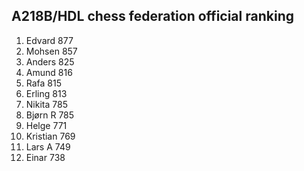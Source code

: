 A218B/HDL chess federation official ranking
-------------------------------------------
1.  Edvard      877
2.  Mohsen      857
3.  Anders      825
4.  Amund       816
5.  Rafa        815
6.  Erling      813
7.  Nikita      785
8.  Bjørn R     785
9.  Helge       771
10. Kristian    769
11. Lars A      749
12. Einar       738
